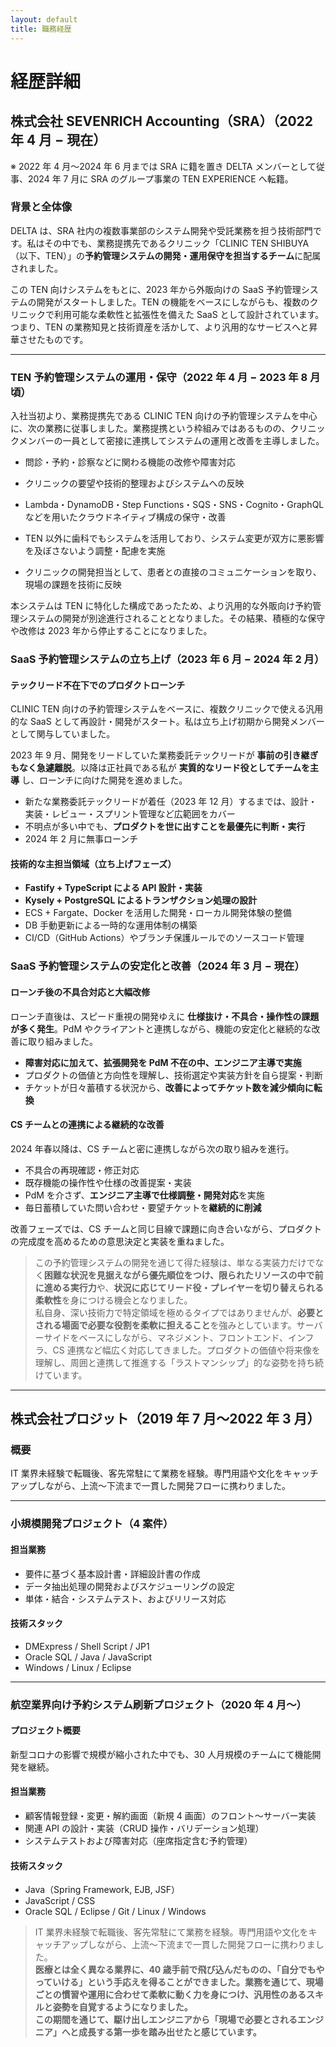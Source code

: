 ```yaml
---
layout: default
title: 職務経歴
---
```


# 経歴詳細

## 株式会社 SEVENRICH Accounting（SRA）（2022 年 4 月 − 現在）

※ 2022 年 4 月〜2024 年 6 月までは SRA に籍を置き DELTA メンバーとして従事、2024 年 7 月に SRA のグループ事業の TEN EXPERIENCE へ転籍。

### 背景と全体像

DELTA は、SRA 社内の複数事業部のシステム開発や受託業務を担う技術部門です。私はその中でも、業務提携先であるクリニック「CLINIC TEN SHIBUYA（以下、TEN）」の**予約管理システムの開発・運用保守を担当するチーム**に配属されました。

この TEN 向けシステムをもとに、2023 年から外販向けの SaaS 予約管理システムの開発がスタートしました。TEN の機能をベースにしながらも、複数のクリニックで利用可能な柔軟性と拡張性を備えた SaaS として設計されています。つまり、TEN の業務知見と技術資産を活かして、より汎用的なサービスへと昇華させたものです。

---

### TEN 予約管理システムの運用・保守（2022 年 4 月 − 2023 年 8 月頃）

入社当初より、業務提携先である CLINIC TEN 向けの予約管理システムを中心に、次の業務に従事しました。業務提携という枠組みではあるものの、クリニックメンバーの一員として密接に連携してシステムの運用と改善を主導しました。

- 問診・予約・診察などに関わる機能の改修や障害対応

- クリニックの要望や技術的整理およびシステムへの反映

- Lambda・DynamoDB・Step Functions・SQS・SNS・Cognito・GraphQL などを用いたクラウドネイティブ構成の保守・改善

- TEN 以外に歯科でもシステムを活用しており、システム変更が双方に悪影響を及ぼさないよう調整・配慮を実施

- クリニックの開発担当として、患者との直接のコミュニケーションを取り、現場の課題を技術に反映

本システムは TEN に特化した構成であったため、より汎用的な外販向け予約管理システムの開発が別途進行されることとなりました。その結果、積極的な保守や改修は 2023 年から停止することになりました。

### SaaS 予約管理システムの立ち上げ（2023 年 6 月 − 2024 年 2 月）

#### テックリード不在下でのプロダクトローンチ

CLINIC TEN 向けの予約管理システムをベースに、複数クリニックで使える汎用的な SaaS として再設計・開発がスタート。私は立ち上げ初期から開発メンバーとして関与していました。

2023 年 9 月、開発をリードしていた業務委託テックリードが **事前の引き継ぎもなく急遽離脱**。以降は正社員である私が **実質的なリード役としてチームを主導** し、ローンチに向けた開発を進めました。

- 新たな業務委託テックリードが着任（2023 年 12 月）するまでは、設計・実装・レビュー・スプリント管理など広範囲をカバー
- 不明点が多い中でも、**プロダクトを世に出すことを最優先に判断・実行**
- 2024 年 2 月に無事ローンチ

#### 技術的な主担当領域（立ち上げフェーズ）

- **Fastify + TypeScript による API 設計・実装**
- **Kysely + PostgreSQL によるトランザクション処理の設計**
- ECS + Fargate、Docker を活用した開発・ローカル開発体験の整備
- DB 手動更新による一時的な運用体制の構築
- CI/CD（GitHub Actions）やブランチ保護ルールでのソースコード管理

### SaaS 予約管理システムの安定化と改善（2024 年 3 月 − 現在）

#### ローンチ後の不具合対応と大幅改修

ローンチ直後は、スピード重視の開発ゆえに **仕様抜け・不具合・操作性の課題が多く発生**。PdM やクライアントと連携しながら、機能の安定化と継続的な改善に取り組みました。

- **障害対応に加えて、拡張開発を PdM 不在の中、エンジニア主導で実施**
- プロダクトの価値と方向性を理解し、技術選定や実装方針を自ら提案・判断
- チケットが日々蓄積する状況から、**改善によってチケット数を減少傾向に転換**

#### CS チームとの連携による継続的な改善

2024 年春以降は、CS チームと密に連携しながら次の取り組みを進行。

- 不具合の再現確認・修正対応
- 既存機能の操作性や仕様の改善提案・実装
- PdM を介さず、**エンジニア主導で仕様調整・開発対応**を実施
- 毎日蓄積していた問い合わせ・要望チケットを**継続的に削減**

改善フェーズでは、CS チームと同じ目線で課題に向き合いながら、プロダクトの完成度を高めるための意思決定と実装を重ねました。

> この予約管理システムの開発を通じて得た経験は、単なる実装力だけでなく**困難な状況を見据えながら優先順位をつけ、限られたリソースの中で前に進める実行力**や、**状況に応じてリード役・プレイヤーを切り替えられる柔軟性**を身につける機会となりました。  
> 私自身、深い技術力で特定領域を極めるタイプではありませんが、**必要とされる場面で必要な役割を柔軟に担えること**を強みとしています。サーバーサイドをベースにしながら、マネジメント、フロントエンド、インフラ、CS 連携など幅広く対応してきました。プロダクトの価値や将来像を理解し、周囲と連携して推進する「ラストマンシップ」的な姿勢を持ち続けています。

---

## 株式会社プロジット（2019 年 7 月〜2022 年 3 月）

### 概要

IT 業界未経験で転職後、客先常駐にて業務を経験。専門用語や文化をキャッチアップしながら、上流〜下流まで一貫した開発フローに携わりました。

---

### 小規模開発プロジェクト（4 案件）

#### 担当業務

- 要件に基づく基本設計書・詳細設計書の作成
- データ抽出処理の開発およびスケジューリングの設定
- 単体・結合・システムテスト、およびリリース対応

#### 技術スタック

- DMExpress / Shell Script / JP1
- Oracle SQL / Java / JavaScript
- Windows / Linux / Eclipse

---

### 航空業界向け予約システム刷新プロジェクト（2020 年 4 月〜）

#### プロジェクト概要

新型コロナの影響で規模が縮小された中でも、30 人月規模のチームにて機能開発を継続。

#### 担当業務

- 顧客情報登録・変更・解約画面（新規 4 画面）のフロント〜サーバー実装
- 関連 API の設計・実装（CRUD 操作・バリデーション処理）
- システムテストおよび障害対応（座席指定含む予約管理）

#### 技術スタック

- Java（Spring Framework, EJB, JSF）
- JavaScript / CSS
- Oracle SQL / Eclipse / Git / Linux / Windows

> IT 業界未経験で転職後、客先常駐にて業務を経験。専門用語や文化をキャッチアップしながら、上流〜下流まで一貫した開発フローに携わりました。  
> **医療とは全く異なる業界に、40 歳手前で飛び込んだものの、「自分でもやっていける」という手応えを得ることができました。業務を通じて、現場ごとの慣習や運用に合わせて柔軟に動く力を身につけ、汎用性のあるスキルと姿勢を自覚するようになりました。**  
> **この期間を通じて、駆け出しエンジニアから「現場で必要とされるエンジニア」へと成長する第一歩を踏み出せたと感じています。**
